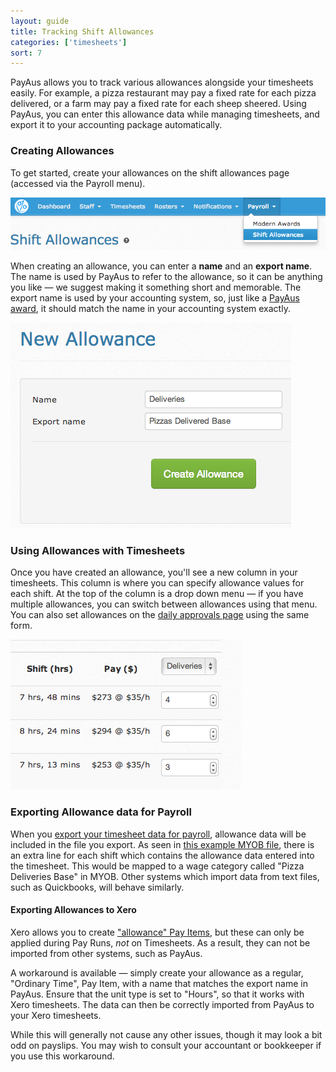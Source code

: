 ```yaml
---
layout: guide
title: Tracking Shift Allowances
categories: ['timesheets']
sort: 7
---
```


PayAus allows you to track various allowances alongside your timesheets easily. For example, a pizza restaurant may pay a fixed rate for each pizza delivered, or a farm may pay a fixed rate for each sheep sheered. Using PayAus, you can enter this allowance data while managing timesheets, and export it to your accounting package automatically.

### Creating Allowances

To get started, create your allowances on the shift allowances page (accessed via the Payroll menu).

![The allowances menu item](/img/timesheets/allowances_menu.png)

When creating an allowance, you can enter a **name** and an **export name**. The name is used by PayAus to refer to the allowance, so it can be anything you like &mdash; we suggest making it something short and memorable. The export name is used by your accounting system, so, just like a [PayAus award](../../awards/creating-awards/), it should match the name in your accounting system exactly.

![The allowances form](/img/timesheets/allowances_form.png)

### Using Allowances with Timesheets

Once you have created an allowance, you'll see a new column in your timesheets. This column is where you can specify allowance values for each shift. At the top of the column is a drop down menu &mdash; if you have multiple allowances, you can switch between allowances using that menu. You can also set allowances on the [daily approvals page](../approving-rejecting-deleting/) using the same form.

![Allowances on a timesheet](/img/timesheets/allowances_on_timesheet.png)

### Exporting Allowance data for Payroll

When you [export your timesheet data for payroll](../exports/), allowance data will be included in the file you export. As seen in [this example MYOB file](/files/myob_with_allowances.txt), there is an extra line for each shift which contains the allowance data entered into the timesheet. This would be mapped to a wage category called "Pizza Deliveries Base" in MYOB. Other systems which import data from text files, such as Quickbooks, will behave similarly.

#### Exporting Allowances to Xero

Xero allows you to create ["allowance" Pay Items](http://help.xero.com/help/PayrollHDIAddEarningRate.htm), but these can only be applied during Pay Runs, *not* on Timesheets. As a result, they can not be imported from other systems, such as PayAus.

A workaround is available &mdash; simply create your allowance as a regular, "Ordinary Time", Pay Item, with a name that matches the export name in PayAus. Ensure that the unit type is set to "Hours", so that it works with Xero timesheets. The data can then be correctly imported from PayAus to your Xero timesheets.

While this will generally not cause any other issues, though it may look a bit odd on payslips. You may wish to consult your accountant or bookkeeper if you use this workaround. 